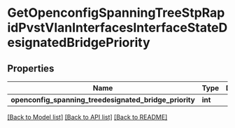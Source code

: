 # GetOpenconfigSpanningTreeStpRapidPvstVlanInterfacesInterfaceStateDesignatedBridgePriority

## Properties
Name | Type | Description | Notes
------------ | ------------- | ------------- | -------------
**openconfig_spanning_treedesignated_bridge_priority** | **int** |  | [optional] 

[[Back to Model list]](../README.md#documentation-for-models) [[Back to API list]](../README.md#documentation-for-api-endpoints) [[Back to README]](../README.md)



